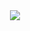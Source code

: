 <!-- dynamic typing effect 动态打字效果 -->
<div align="center">
    <a href="https://blog.sunguoqi.com/">
        <img
            src="https://readme-typing-svg.demolab.com?font=Fira+Code&pause=1000&width=435&lines=console.log(%22Hello%2C%20World%22);小孙同学祝您今天愉快!&center=true&size=27" />
    </a>
</div>

